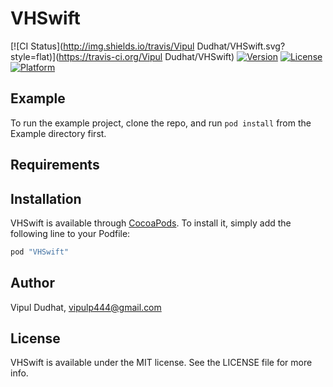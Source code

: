 # VHSwift

[![CI Status](http://img.shields.io/travis/Vipul Dudhat/VHSwift.svg?style=flat)](https://travis-ci.org/Vipul Dudhat/VHSwift)
[![Version](https://img.shields.io/cocoapods/v/VHSwift.svg?style=flat)](http://cocoapods.org/pods/VHSwift)
[![License](https://img.shields.io/cocoapods/l/VHSwift.svg?style=flat)](http://cocoapods.org/pods/VHSwift)
[![Platform](https://img.shields.io/cocoapods/p/VHSwift.svg?style=flat)](http://cocoapods.org/pods/VHSwift)

## Example

To run the example project, clone the repo, and run `pod install` from the Example directory first.

## Requirements

## Installation

VHSwift is available through [CocoaPods](http://cocoapods.org). To install
it, simply add the following line to your Podfile:

```ruby
pod "VHSwift"
```

## Author

Vipul Dudhat, vipulp444@gmail.com

## License

VHSwift is available under the MIT license. See the LICENSE file for more info.
